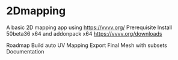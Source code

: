 # 2Dmapping
A basic 2D mapping  app using  https://vvvv.org/
Prerequisite 
Install 50beta36 x64 and addonpack x64 https://vvvv.org/downloads

Roadmap
Build auto UV Mapping
Export Final Mesh with subsets
Documentation

